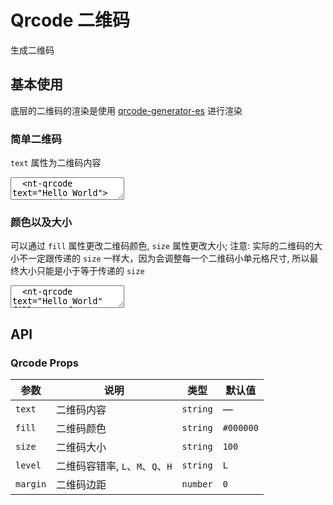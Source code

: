 # Qrcode 二维码

生成二维码

## 基本使用

底层的二维码的渲染是使用 [qrcode-generator-es](https://www.npmjs.com/package/qrcode-generator-es) 进行渲染

### 简单二维码

`text` 属性为二维码内容

<CodePreview>
  <textarea lang="vue-html">
  <nt-qrcode text="Hello World"></nt-qrcode>
  </textarea>
</CodePreview>

### 颜色以及大小

可以通过 `fill` 属性更改二维码颜色, `size` 属性更改大小; 注意: 实际的二维码的大小不一定跟传递的 `size` 一样大，因为会调整每一个二维码小单元格尺寸, 所以最终大小只能是小于等于传递的 `size`

<CodePreview>
  <textarea lang="vue-html">
  <nt-qrcode text="Hello World" fill="#4998f4" size="120"></nt-qrcode>
  </textarea>
</CodePreview>

## API

### Qrcode Props

| 参数     | 说明                             | 类型     | 默认值    |
| -------- | -------------------------------- | -------- | --------- |
| `text`   | 二维码内容                       | `string` | —         |
| `fill`   | 二维码颜色                       | `string` | `#000000` |
| `size`   | 二维码大小                       | `string` | `100`     |
| `level`  | 二维码容错率, `L`、`M`、`Q`、`H` | `string` | `L`       |
| `margin` | 二维码边距                       | `number` | `0`       |
